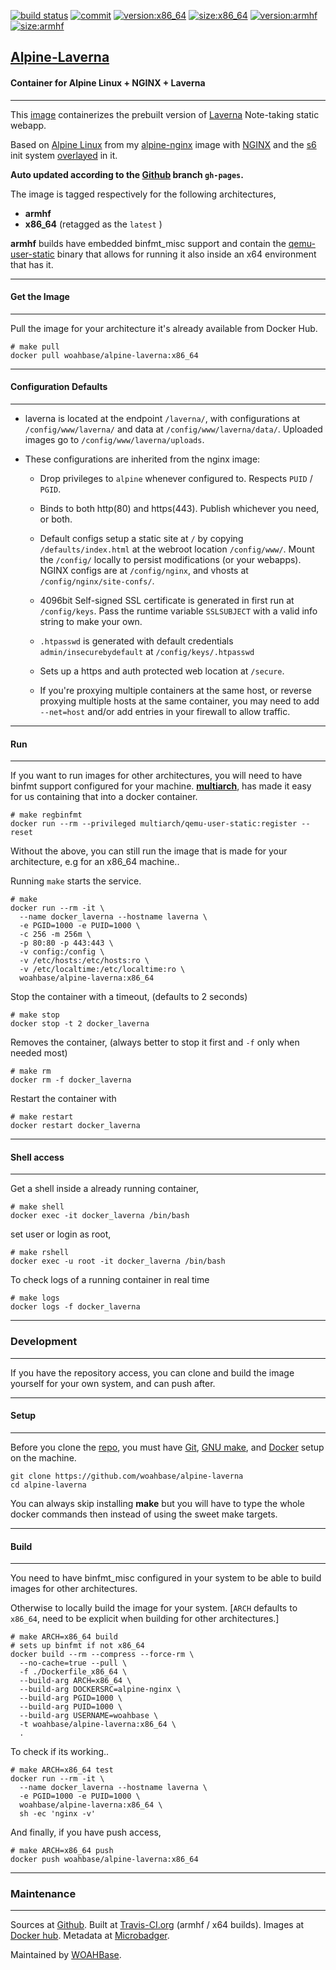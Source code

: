 [![build status][251]][232] [![commit][255]][231] [![version:x86_64][256]][235] [![size:x86_64][257]][235] [![version:armhf][258]][236] [![size:armhf][259]][236]

## [Alpine-Laverna][234]
#### Container for Alpine Linux + NGINX + Laverna
---

This [image][233] containerizes the prebuilt version of
[Laverna][136] Note-taking static webapp.

Based on [Alpine Linux][131] from my [alpine-nginx][132] image
with [NGINX][135] and the [s6][133] init system [overlayed][134]
in it.

**Auto updated according to the [Github][137] branch `gh-pages`.**

The image is tagged respectively for the following architectures,
* **armhf**
* **x86_64** (retagged as the `latest` )

**armhf** builds have embedded binfmt_misc support and contain the
[qemu-user-static][105] binary that allows for running it also inside
an x64 environment that has it.

---
#### Get the Image
---

Pull the image for your architecture it's already available from
Docker Hub.

```
# make pull
docker pull woahbase/alpine-laverna:x86_64
```

---
#### Configuration Defaults
---

* laverna is located at the endpoint `/laverna/`, with configurations
  at `/config/www/laverna/` and data at `/config/www/laverna/data/`.
  Uploaded images go to `/config/www/laverna/uploads`.

* These configurations are inherited from the nginx image:

    * Drop privileges to `alpine` whenever configured to. Respects
      `PUID` / `PGID`.

    * Binds to both http(80) and https(443). Publish whichever you
      need, or both.

    * Default configs setup a static site at `/` by copying
      `/defaults/index.html` at the webroot location
      `/config/www/`.  Mount the `/config/` locally to persist
      modifications (or your webapps). NGINX configs are at
      `/config/nginx`, and vhosts at `/config/nginx/site-confs/`.

    * 4096bit Self-signed SSL certificate is generated in first
      run at `/config/keys`. Pass the runtime variable
      `SSLSUBJECT` with a valid info string to make your own.

    * `.htpasswd` is generated with default credentials
      `admin/insecurebydefault` at `/config/keys/.htpasswd`

    * Sets up a https and auth protected web location at `/secure`.

    * If you're proxying multiple containers at the same host, or
      reverse proxying multiple hosts at the same container, you
      may need to add `--net=host` and/or add entries in your
      firewall to allow traffic.

---
#### Run
---

If you want to run images for other architectures, you will need
to have binfmt support configured for your machine. [**multiarch**][104],
has made it easy for us containing that into a docker container.

```
# make regbinfmt
docker run --rm --privileged multiarch/qemu-user-static:register --reset
```

Without the above, you can still run the image that is made for your
architecture, e.g for an x86_64 machine..

Running `make` starts the service.

```
# make
docker run --rm -it \
  --name docker_laverna --hostname laverna \
  -e PGID=1000 -e PUID=1000 \
  -c 256 -m 256m \
  -p 80:80 -p 443:443 \
  -v config:/config \
  -v /etc/hosts:/etc/hosts:ro \
  -v /etc/localtime:/etc/localtime:ro \
  woahbase/alpine-laverna:x86_64
```

Stop the container with a timeout, (defaults to 2 seconds)

```
# make stop
docker stop -t 2 docker_laverna
```

Removes the container, (always better to stop it first and `-f`
only when needed most)

```
# make rm
docker rm -f docker_laverna
```

Restart the container with

```
# make restart
docker restart docker_laverna
```

---
#### Shell access
---

Get a shell inside a already running container,

```
# make shell
docker exec -it docker_laverna /bin/bash
```

set user or login as root,

```
# make rshell
docker exec -u root -it docker_laverna /bin/bash
```

To check logs of a running container in real time

```
# make logs
docker logs -f docker_laverna
```

---
### Development
---

If you have the repository access, you can clone and
build the image yourself for your own system, and can push after.

---
#### Setup
---

Before you clone the [repo][231], you must have [Git][101], [GNU make][102],
and [Docker][103] setup on the machine.

```
git clone https://github.com/woahbase/alpine-laverna
cd alpine-laverna
```
You can always skip installing **make** but you will have to
type the whole docker commands then instead of using the sweet
make targets.

---
#### Build
---

You need to have binfmt_misc configured in your system to be able
to build images for other architectures.

Otherwise to locally build the image for your system.
[`ARCH` defaults to `x86_64`, need to be explicit when building
for other architectures.]

```
# make ARCH=x86_64 build
# sets up binfmt if not x86_64
docker build --rm --compress --force-rm \
  --no-cache=true --pull \
  -f ./Dockerfile_x86_64 \
  --build-arg ARCH=x86_64 \
  --build-arg DOCKERSRC=alpine-nginx \
  --build-arg PGID=1000 \
  --build-arg PUID=1000 \
  --build-arg USERNAME=woahbase \
  -t woahbase/alpine-laverna:x86_64 \
  .
```

To check if its working..

```
# make ARCH=x86_64 test
docker run --rm -it \
  --name docker_laverna --hostname laverna \
  -e PGID=1000 -e PUID=1000 \
  woahbase/alpine-laverna:x86_64 \
  sh -ec 'nginx -v'
```

And finally, if you have push access,

```
# make ARCH=x86_64 push
docker push woahbase/alpine-laverna:x86_64
```

---
### Maintenance
---

Sources at [Github][106]. Built at [Travis-CI.org][107] (armhf / x64 builds). Images at [Docker hub][108]. Metadata at [Microbadger][109].

Maintained by [WOAHBase][204].

[101]: https://git-scm.com
[102]: https://www.gnu.org/software/make/
[103]: https://www.docker.com
[104]: https://hub.docker.com/r/multiarch/qemu-user-static/
[105]: https://github.com/multiarch/qemu-user-static/releases/
[106]: https://github.com/
[107]: https://travis-ci.org/
[108]: https://hub.docker.com/
[109]: https://microbadger.com/

[131]: https://alpinelinux.org/
[132]: https://hub.docker.com/r/woahbase/alpine-nginx
[133]: https://skarnet.org/software/s6/
[134]: https://github.com/just-containers/s6-overlay
[135]: https://nginx.org
[136]: https://laverna.cc/
[137]: https://github.com/Laverna/static-laverna

[201]: https://github.com/woahbase
[202]: https://travis-ci.org/woahbase/
[203]: https://hub.docker.com/u/woahbase
[204]: https://woahbase.online/

[231]: https://github.com/woahbase/alpine-laverna
[232]: https://travis-ci.org/woahbase/alpine-laverna
[233]: https://hub.docker.com/r/woahbase/alpine-laverna
[234]: https://woahbase.online/#/images/alpine-laverna
[235]: https://microbadger.com/images/woahbase/alpine-laverna:x86_64
[236]: https://microbadger.com/images/woahbase/alpine-laverna:armhf

[251]: https://travis-ci.org/woahbase/alpine-laverna.svg?branch=master

[255]: https://images.microbadger.com/badges/commit/woahbase/alpine-laverna.svg

[256]: https://images.microbadger.com/badges/version/woahbase/alpine-laverna:x86_64.svg
[257]: https://images.microbadger.com/badges/image/woahbase/alpine-laverna:x86_64.svg

[258]: https://images.microbadger.com/badges/version/woahbase/alpine-laverna:armhf.svg
[259]: https://images.microbadger.com/badges/image/woahbase/alpine-laverna:armhf.svg
